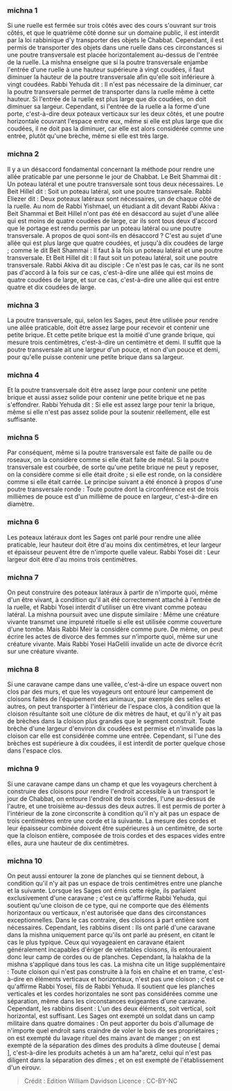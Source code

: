 
### michna 1
Si une ruelle est fermée sur trois côtés avec des cours s'ouvrant sur trois côtés, et que le quatrième côté donne sur un domaine public, il est interdit par la loi rabbinique d'y transporter des objets le Chabbat. Cependant, il est permis de transporter des objets dans une ruelle dans ces circonstances si une poutre transversale est placée horizontalement au-dessus de l'entrée de la ruelle. La mishna enseigne que si la poutre transversale enjambe l'entrée d'une ruelle à une hauteur supérieure à vingt coudées, il faut diminuer la hauteur de la poutre transversale afin qu'elle soit inférieure à vingt coudées. Rabbi Yehuda dit : Il n'est pas nécessaire de la diminuer, car la poutre transversale permet de transporter dans la ruelle même à cette hauteur. Si l'entrée de la ruelle est plus large que dix coudées, on doit diminuer sa largeur. Cependant, si l'entrée de la ruelle a la forme d'une porte, c'est-à-dire deux poteaux verticaux sur les deux côtés, et une poutre horizontale couvrant l'espace entre eux, même si elle est plus large que dix coudées, il ne doit pas la diminuer, car elle est alors considérée comme une entrée, plutôt qu'une brèche, même si elle est très large.

### michna 2
Il y a un désaccord fondamental concernant la méthode pour rendre une allée praticable par une personne le jour de Chabbat. Le Beit Shammai dit : Un poteau latéral et une poutre transversale sont tous deux nécessaires. Le Beit Hillel dit : Soit un poteau latéral, soit une poutre transversale. Rabbi Eliezer dit : Deux poteaux latéraux sont nécessaires, un de chaque côté de la ruelle. Au nom de Rabbi Yishmael, un étudiant a dit devant Rabbi Akiva : Beit Shammai et Beit Hillel n'ont pas été en désaccord au sujet d'une allée qui est moins de quatre coudées de large, car ils sont tous deux d'accord que le portage est rendu permis par un poteau latéral ou une poutre transversale. A propos de quoi sont-ils en désaccord ? C'est au sujet d'une allée qui est plus large que quatre coudées, et jusqu'à dix coudées de large ; comme le dit Beit Shammai : Il faut à la fois un poteau latéral et une poutre transversale. Et Beit Hillel dit : Il faut soit un poteau latéral, soit une poutre transversale. Rabbi Akiva dit au disciple : Ce n'est pas le cas, car ils ne sont pas d'accord à la fois sur ce cas, c'est-à-dire une allée qui est moins de quatre coudées de large, et sur ce cas, c'est-à-dire une allée qui est entre quatre et dix coudées de large.

### michna 3
La poutre transversale, qui, selon les Sages, peut être utilisée pour rendre une allée praticable, doit être assez large pour recevoir et contenir une petite brique. Et cette petite brique est la moitié d'une grande brique, qui mesure trois centimètres, c'est-à-dire un centimètre et demi. Il suffit que la poutre transversale ait une largeur d'un pouce, et non d'un pouce et demi, pour qu'elle puisse contenir une petite brique dans sa largeur.

### michna 4
Et la poutre transversale doit être assez large pour contenir une petite brique et aussi assez solide pour contenir une petite brique et ne pas s'effondrer. Rabbi Yehuda dit : Si elle est assez large pour tenir la brique, même si elle n'est pas assez solide pour la soutenir réellement, elle est suffisante.

### michna 5
Par conséquent, même si la poutre transversale est faite de paille ou de roseaux, on la considère comme si elle était faite de métal. Si la poutre transversale est courbée, de sorte qu'une petite brique ne peut y reposer, on la considère comme si elle était droite ; si elle est ronde, on la considère comme si elle était carrée. Le principe suivant a été énoncé à propos d'une poutre transversale ronde : Toute poutre dont la circonférence est de trois millièmes de pouce est d'un millième de pouce en largeur, c'est-à-dire en diamètre.

### michna 6
Les poteaux latéraux dont les Sages ont parlé pour rendre une allée praticable, leur hauteur doit être d'au moins dix centimètres, et leur largeur et épaisseur peuvent être de n'importe quelle valeur. Rabbi Yosei dit : Leur largeur doit être d'au moins trois centimètres.

### michna 7
On peut construire des poteaux latéraux à partir de n'importe quoi, même d'un être vivant, à condition qu'il ait été correctement attaché à l'entrée de la ruelle, et Rabbi Yosei interdit d'utiliser un être vivant comme poteau latéral. La mishna poursuit avec une dispute similaire : Même une créature vivante transmet une impureté rituelle si elle est utilisée comme couverture d'une tombe. Mais Rabbi Meir la considère comme pure. De même, on peut écrire les actes de divorce des femmes sur n'importe quoi, même sur une créature vivante. Mais Rabbi Yosei HaGelili invalide un acte de divorce écrit sur une créature vivante.

### michna 8
Si une caravane campe dans une vallée, c'est-à-dire un espace ouvert non clos par des murs, et que les voyageurs ont entouré leur campement de cloisons faites de l'équipement des animaux, par exemple des selles et autres, on peut transporter à l'intérieur de l'espace clos, à condition que la cloison résultante soit une clôture de dix mètres de haut, et qu'il n'y ait pas de brèches dans la cloison plus grandes que le segment construit. Toute brèche d'une largeur d'environ dix coudées est permise et n'invalide pas la cloison car elle est considérée comme une entrée. Cependant, si l'une des brèches est supérieure à dix coudées, il est interdit de porter quelque chose dans l'espace clos.

### michna 9
Si une caravane campe dans un champ et que les voyageurs cherchent à construire des cloisons pour rendre l'endroit accessible à un transport le jour de Chabbat, on entoure l'endroit de trois cordes, l'une au-dessus de l'autre, et une troisième au-dessus des deux autres. Il est permis de porter à l'intérieur de la zone circonscrite à condition qu'il n'y ait pas un espace de trois centimètres entre une corde et la suivante. La mesure des cordes et leur épaisseur combinée doivent être supérieures à un centimètre, de sorte que la cloison entière, composée de trois cordes et des espaces vides entre elles, aura une hauteur de dix centimètres.

### michna 10
On peut aussi entourer la zone de planches qui se tiennent debout, à condition qu'il n'y ait pas un espace de trois centimètres entre une planche et la suivante. Lorsque les Sages ont émis cette règle, ils parlaient exclusivement d'une caravane ; c'est ce qu'affirme Rabbi Yehuda, qui soutient qu'une cloison de ce type, qui ne comporte que des éléments horizontaux ou verticaux, n'est autorisée que dans des circonstances exceptionnelles. Dans le cas contraire, des cloisons à part entière sont nécessaires. Cependant, les rabbins disent : Ils ont parlé d'une caravane dans la mishna uniquement parce qu'ils ont parlé au présent, en citant le cas le plus typique. Ceux qui voyageaient en caravane étaient généralement incapables d'ériger de véritables cloisons, ils entouraient donc leur camp de cordes ou de planches. Cependant, la halakha de la mishna s'applique dans tous les cas. La mishna cite un litige supplémentaire : Toute cloison qui n'est pas construite à la fois en chaîne et en trame, c'est-à-dire en éléments verticaux et horizontaux, n'est pas une cloison ; c'est ce qu'affirme Rabbi Yosei, fils de Rabbi Yehuda. Il soutient que les planches verticales et les cordes horizontales ne sont pas considérées comme une séparation, même dans les circonstances exigeantes d'une caravane. Cependant, les rabbins disent : L'un des deux éléments, soit vertical, soit horizontal, est suffisant. Les Sages ont exempté un soldat dans un camp militaire dans quatre domaines : On peut apporter du bois d'allumage de n'importe quel endroit sans craindre de voler le bois de ses propriétaires ; on est exempté du lavage rituel des mains avant de manger ; on est exempté de la séparation des dîmes des produits à dîme douteuse [ demai ], c'est-à-dire les produits achetés à un am ha"aretz, celui qui n'est pas diligent dans la séparation des dîmes ; et on est exempté de l'établissement d'un eirouv.

>Crédit : Edition William Davidson
>Licence : CC-BY-NC